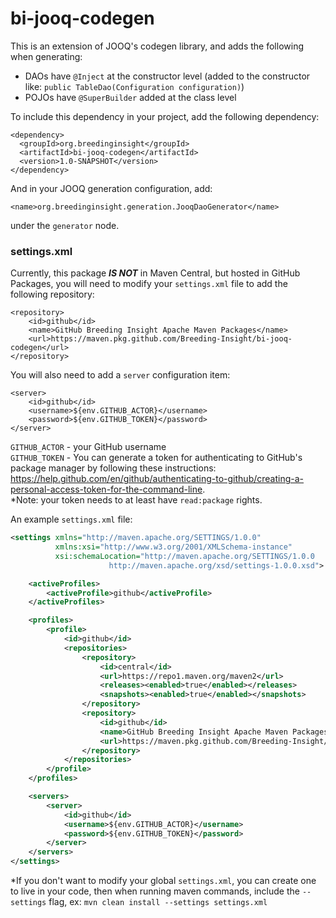 # bi-jooq-codegen

This is an extension of JOOQ's codegen library, and adds the following when generating:

- DAOs have `@Inject` at the constructor level (added to the constructor like: `public TableDao(Configuration configuration)`)
- POJOs have `@SuperBuilder` added at the class level

To include this dependency in your project, add the following dependency:

```
<dependency>
  <groupId>org.breedinginsight</groupId>
  <artifactId>bi-jooq-codegen</artifactId>
  <version>1.0-SNAPSHOT</version>
</dependency>
```

And in your JOOQ generation configuration, add:

`<name>org.breedinginsight.generation.JooqDaoGenerator</name>`

under the `generator` node. 

### settings.xml
Currently, this package ***IS NOT*** in Maven Central, but hosted in GitHub Packages, you will need to modify your `settings.xml` file to add the following repository:

```
<repository>
    <id>github</id>
    <name>GitHub Breeding Insight Apache Maven Packages</name>
    <url>https://maven.pkg.github.com/Breeding-Insight/bi-jooq-codegen</url>
</repository>
```

You will also need to add a `server` configuration item:

```
<server>
    <id>github</id>
    <username>${env.GITHUB_ACTOR}</username>
    <password>${env.GITHUB_TOKEN}</password>
</server>
```

`GITHUB_ACTOR` - your GitHub username  
`GITHUB_TOKEN` - You can generate a token for authenticating to GitHub's package manager by following these instructions: https://help.github.com/en/github/authenticating-to-github/creating-a-personal-access-token-for-the-command-line.  
*Note: your token needs to at least have `read:package` rights.

An example `settings.xml` file:

```xml
<settings xmlns="http://maven.apache.org/SETTINGS/1.0.0"
          xmlns:xsi="http://www.w3.org/2001/XMLSchema-instance"
          xsi:schemaLocation="http://maven.apache.org/SETTINGS/1.0.0
                      http://maven.apache.org/xsd/settings-1.0.0.xsd">

    <activeProfiles>
        <activeProfile>github</activeProfile>
    </activeProfiles>

    <profiles>
        <profile>
            <id>github</id>
            <repositories>
                <repository>
                    <id>central</id>
                    <url>https://repo1.maven.org/maven2</url>
                    <releases><enabled>true</enabled></releases>
                    <snapshots><enabled>true</enabled></snapshots>
                </repository>
                <repository>
                    <id>github</id>
                    <name>GitHub Breeding Insight Apache Maven Packages</name>
                    <url>https://maven.pkg.github.com/Breeding-Insight/bi-jooq-codegen</url>
                </repository>
            </repositories>
        </profile>
    </profiles>

    <servers>
        <server>
            <id>github</id>
            <username>${env.GITHUB_ACTOR}</username>
            <password>${env.GITHUB_TOKEN}</password>
        </server>
    </servers>
</settings>
```

*If you don't want to modify your global `settings.xml`, you can create one to live in your code, then when running maven commands, include the `--settings` flag, ex: `mvn clean install --settings settings.xml`
